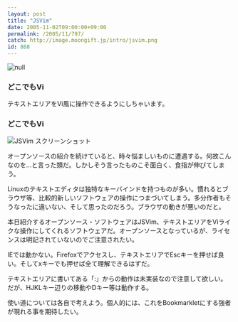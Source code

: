 ```yaml
---
layout: post
title: "JSVim"
date: 2005-11-02T09:00:00+09:00
permalink: /2005/11/797/
catch: http://image.moongift.jp/intro/jsvim.png
id: 808
---
```

 ![null](http://image.moongift.jp/intro/jsvim.s.png "null")
  

### どこでもVi
  
テキストエリアをVi風に操作できるようにしちゃいます。  
<!--more-->  

### どこでもVi
  

![JSVim スクリーンショット](http://image.moongift.jp/intro/jsvim.png "JSVim スクリーンショット")

  

オープンソースの紹介を続けていると、時々悩ましいものに遭遇する。何故こんなのを…と言った類だ。しかしそう言ったものこそ面白く、食指が伸びてしまう。

  

Linuxのテキストエディタは独特なキーバインドを持つものが多い。慣れるとブラウザ等、比較的新しいソフトウェアの操作につまづいてしまう。多分作者もそうなったに違いない、そして思ったのだろう。ブラウザの動きが悪いのだと。

  

本日紹介するオープンソース・ソフトウェアはJSVim、テキストエリアをViライクな操作にしてくれるソフトウェアだ。オープンソースとなっているが、ライセンスは明記されていないのでご注意されたい。

  

IEでは動かない。Firefoxでアクセスし、テキストエリアでEscキーを押せば良い。そしてxキーでも押せば全て理解できるはずだ。

  

テキストエリアに書いてある「:」からの動作は未実装なので注意して欲しい。だが、HJKLキー辺りの移動やDキー等は動作する。

  

使い道については各自で考えよう。個人的には、これをBookmarkletにする強者が現れる事を期待したい。

